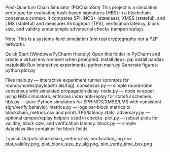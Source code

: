 Post-Quantum Chain Simulator (PQChainSim)
This project is a simulation prototype for evaluating hash‑based signatures (HBS) in a blockchain consensus context. It compares SPHINCS+ (stateless), XMSS (stateful), and LMS (stateful) and measures throughput (TPS), verification latency, block size, and validity under simple adversarial checks (tamper/replay).

Note: This is a systems-level simulation (not real cryptography nor a P2P network). 

Quick Start (Windows/PyCharm friendly)
Open this folder in PyCharm and create a virtual environment when prompted.
Install deps:
pip install pandas matplotlib
Run interactive experiments:
python main.py
Generate figures:
python plot.py

Files
main.py — interactive experiment runner (prompts for rounds/nodes/payload/trials/tag).
consensus.py — simple round‑robin consensus with simulated propagation delay.
node.py — node wrapper using HBS simulators; enforces index anti‑replay for stateful schemes.
hbs.py — pure‑Python simulators for SPHINCS/XMSS/LMS with consistent sign/verify behavior.
metrics.py — logs per‑block metrics to blockchain_metrics.csv and prints TPS/latency stats.
adversary.py — optional tamper/replay helpers used in checks.
plot.py — robust plots for validity, block size, and verification latency.
block.py — simple dataclass‑like container for block fields.

Typical Outputs
blockchain_metrics.csv, verification_log.csv
plot_validity.png, plot_block_size_by_alg.png, plot_verify_time_box.png
